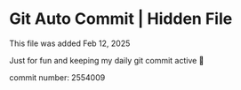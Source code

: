 # Git Auto Commit | Hidden File

This file was added Feb 12, 2025

Just for fun and keeping my daily git commit active 🤪

commit number: 2554009
